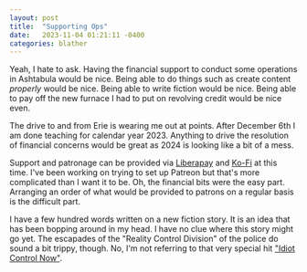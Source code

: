 ```yaml
---
layout: post
title:  "Supporting Ops"
date:   2023-11-04 01:21:11 -0400
categories: blather
---
```

Yeah, I hate to ask.  Having the financial support to conduct some operations in Ashtabula would be nice.  Being able to do things such as create content *properly* would be nice.  Being able to write fiction would be nice.  Being able to pay off the new furnace I had to put on revolving credit would be nice even.

The drive to and from Erie is wearing me out at points.  After December 6th I am done teaching for calendar year 2023.  Anything to drive the resolution of financial concerns would be great as 2024 is looking like a bit of a mess.

Support and patronage can be provided via [Liberapay](https://liberapay.com/smkellat) and [Ko-Fi](https://ko-fi.com/smkellat) at this time.  I've been working on trying to set up Patreon but that's more complicated than I want it to be.  Oh, the financial bits were the easy part.  Arranging an order of what would be provided to patrons on a regular basis is the difficult part.

I have a few hundred words written on a new fiction story.  It is an idea that has been bopping around in my head.  I have no clue where this story might go yet.  The escapades of the "Reality Control Division" of the police do sound a bit trippy, though.  No, I'm not referring to that very special hit ["Idiot Control Now"](https://mst3k.fandom.com/wiki/Idiot_Control).
